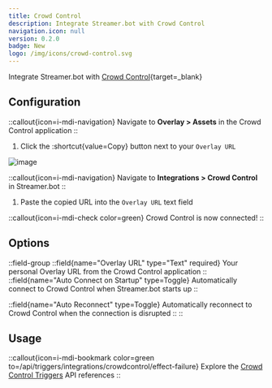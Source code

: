 ```yaml
---
title: Crowd Control
description: Integrate Streamer.bot with Crowd Control
navigation.icon: null
version: 0.2.0
badge: New
logo: /img/icons/crowd-control.svg
---
```


Integrate Streamer.bot with [Crowd Control](https://crowdcontrol.live){target=_blank}

## Configuration

::callout{icon=i-mdi-navigation}
Navigate to **Overlay > Assets** in the Crowd Control application
::

1. Click the :shortcut{value=Copy} button next to your `Overlay URL`

![image](https://github.com/Streamerbot/docs/assets/8848167/d7b2db23-313a-40fa-b883-180d204ee7ce)

::callout{icon=i-mdi-navigation}
Navigate to **Integrations > Crowd Control** in Streamer.bot
::

1. Paste the copied URL into the `Overlay URL` text field

::callout{icon=i-mdi-check color=green}
Crowd Control is now connected!
::

## Options
::field-group
  ::field{name="Overlay URL" type="Text" required}
  Your personal Overlay URL from the Crowd Control application
  ::
   ::field{name="Auto Connect on Startup" type=Toggle}
  Automatically connect to Crowd Control when Streamer.bot starts up
  ::

  ::field{name="Auto Reconnect" type=Toggle}
  Automatically reconnect to Crowd Control when the connection is disrupted
  ::
::

## Usage

::callout{icon=i-mdi-bookmark color=green to=/api/triggers/integrations/crowdcontrol/effect-failure}
Explore the [Crowd Control Triggers](/api/triggers/integrations/crowdcontrol/effect-failure) API references 
::
